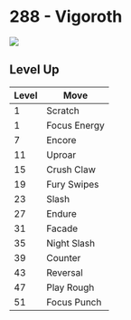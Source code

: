 # 288 - Vigoroth
![][288]

## Level Up

Level | Move
---   | ---
  1   | Scratch
  1   | Focus Energy
  7   | Encore
 11   | Uproar
 15   | Crush Claw
 19   | Fury Swipes
 23   | Slash
 27   | Endure
 31   | Facade
 35   | Night Slash
 39   | Counter
 43   | Reversal
 47   | Play Rough
 51   | Focus Punch



[288]: ../img/pokemon/288.png

